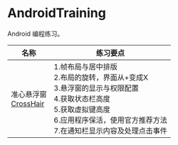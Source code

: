 # AndroidTraining

Android 编程练习。

| 名称                                   | 练习要点                                                     |
| -------------------------------------- | ------------------------------------------------------------ |
| 准心悬浮窗<br />[CrossHair](CrossHair) | 1.帧布局与居中排版<br />2.布局的旋转，界面从+变成X<br />3.悬浮窗的显示与权限配置<br />4.获取状态栏高度<br />5.获取虚拟键高度<br />6.应用程序保活，使用官方推荐方法<br />7.在通知栏显示内容及处理点击事件 |

